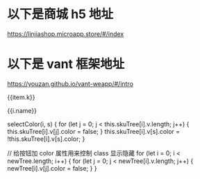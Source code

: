 # 以下是商城 h5 地址

https://linjiashop.microapp.store/#/index

# 以下是 vant 框架地址

https://youzan.github.io/vant-weapp/#/intro

<div class="Edition" v-for="(item,index) in skuTree" :key="index">
  <p>{{item.k}}</p>
  <div>
    <p
      :class="{styleColor:skuTree[index].v[s].color}"
      v-for="(i,s) in item.v"
      :key="s"
      @click="selectColor(index, s)"
    >{{i.name}}</p>
  </div>
</div>

selectColor(i, s) {
for (let j = 0; j < this.skuTree[i].v.length; j++) {
this.skuTree[i].v[j].color = false;
}
this.skuTree[i].v[s].color = !this.skuTree[i].v[s].color;
}

// 给按钮加 color 属性用来控制 class 显示隐藏
for (let i = 0; i < newTree.length; i++) {
for (let j = 0; j < newTree[i].v.length; j++) {
newTree[i].v[j].color = false;
}
}
